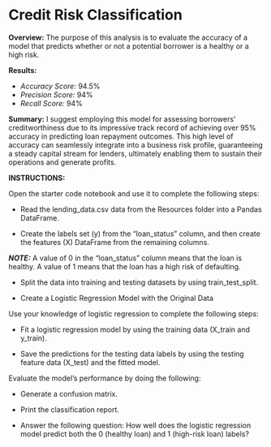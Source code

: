 # Credit Risk Classification

**Overview:** The purpose of this analysis is to evaluate the accuracy of a model that predicts whether or not a potential borrower is a healthy or a high risk. 
  
**Results:** 
  - *Accuracy Score:* 94.5% 
  - *Precision Score:* 94%
  - *Recall Score:* 94%
  
**Summary:** I suggest employing this model for assessing borrowers' creditworthiness due to its impressive track record of achieving over 95% accuracy in predicting loan repayment outcomes. This high level of accuracy can seamlessly integrate into a business risk profile, guaranteeing a steady capital stream for lenders, ultimately enabling them to sustain their operations and generate profits.

**INSTRUCTIONS:**

Open the starter code notebook and use it to complete the following steps:

  - Read the lending_data.csv data from the Resources folder into a Pandas DataFrame.
  
  - Create the labels set (y) from the “loan_status” column, and then create the features (X) DataFrame from the remaining columns.
  
  ***NOTE:*** A value of 0 in the “loan_status” column means that the loan is healthy. A value of 1 means that the loan has a high risk of defaulting. 
  
  - Split the data into training and testing datasets by using train_test_split.
  
  - Create a Logistic Regression Model with the Original Data
  
Use your knowledge of logistic regression to complete the following steps:
  
  - Fit a logistic regression model by using the training data (X_train and y_train).
  
  - Save the predictions for the testing data labels by using the testing feature data (X_test) and the fitted model.
  
Evaluate the model’s performance by doing the following:

  - Generate a confusion matrix.
  
  - Print the classification report.
  
  - Answer the following question: How well does the logistic regression model predict both the 0 (healthy loan) and 1 (high-risk loan) labels?

